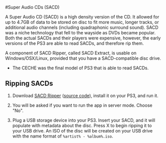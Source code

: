#Super Audio CDs (SACD)

A Super Audio CD (SACD) is a high density version of the CD. It allowed for up to 4.7GB of data to be stored on disc to fit more music, longer tracks, or additional audio channels (including quadraphonic surround sound). SACD was a niche technology that fell to the wayside as DVDs became popular. Both the actual SACDs and their players were expensive, however, the early versions of the PS3 are able to read SACDs, and therefore rip them.

A component of SACD Ripper, called SACD Extract, is usable on Windows/OSX/Linux, provided that you have a SACD-compatible disc drive.

* The CECHE was the final model of PS3 that is able to read SACDs.

## Ripping SACDs

1. Download [SACD Ripper](https://store.brewology.com/ahomebrew.php?brewid=305) ([source code](https://github.com/sacd-ripper/sacd-ripper)), install it on your PS3, and run it. 

2. You will be asked if you want to run the app in server mode. Choose "No". 

3. Plug a USB storage device into your PS3. Insert your SACD, and it will populate with metadata about the disc. Press X to begin ripping it to your USB drive. An ISO of the disc will be created on your USB drive with the name format of `%artist% - %album%.iso`.